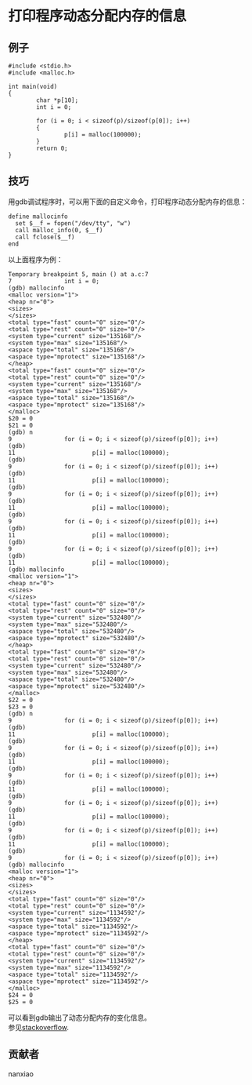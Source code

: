 # 打印程序动态分配内存的信息
## 例子
	#include <stdio.h>
	#include <malloc.h>
	
	int main(void)
	{
	        char *p[10];
	        int i = 0;
	
	        for (i = 0; i < sizeof(p)/sizeof(p[0]); i++)
	        {
	                p[i] = malloc(100000);
	        }
	        return 0;
	}

## 技巧
用gdb调试程序时，可以用下面的自定义命令，打印程序动态分配内存的信息：  

    define mallocinfo
      set $__f = fopen("/dev/tty", "w")
      call malloc_info(0, $__f)
      call fclose($__f)
    end

以上面程序为例：  

    Temporary breakpoint 5, main () at a.c:7
	7               int i = 0;
	(gdb) mallocinfo 
	<malloc version="1">
	<heap nr="0">
	<sizes>
	</sizes>
	<total type="fast" count="0" size="0"/>
	<total type="rest" count="0" size="0"/>
	<system type="current" size="135168"/>
	<system type="max" size="135168"/>
	<aspace type="total" size="135168"/>
	<aspace type="mprotect" size="135168"/>
	</heap>
	<total type="fast" count="0" size="0"/>
	<total type="rest" count="0" size="0"/>
	<system type="current" size="135168"/>
	<system type="max" size="135168"/>
	<aspace type="total" size="135168"/>
	<aspace type="mprotect" size="135168"/>
	</malloc>
	$20 = 0
	$21 = 0
	(gdb) n
	9               for (i = 0; i < sizeof(p)/sizeof(p[0]); i++)
	(gdb) 
	11                      p[i] = malloc(100000);
	(gdb) 
	9               for (i = 0; i < sizeof(p)/sizeof(p[0]); i++)
	(gdb) 
	11                      p[i] = malloc(100000);
	(gdb) 
	9               for (i = 0; i < sizeof(p)/sizeof(p[0]); i++)
	(gdb) 
	11                      p[i] = malloc(100000);
	(gdb) 
	9               for (i = 0; i < sizeof(p)/sizeof(p[0]); i++)
	(gdb) 
	11                      p[i] = malloc(100000);
	(gdb) 
	9               for (i = 0; i < sizeof(p)/sizeof(p[0]); i++)
	(gdb) 
	11                      p[i] = malloc(100000);
	(gdb) mallocinfo 
	<malloc version="1">
	<heap nr="0">
	<sizes>
	</sizes>
	<total type="fast" count="0" size="0"/>
	<total type="rest" count="0" size="0"/>
	<system type="current" size="532480"/>
	<system type="max" size="532480"/>
	<aspace type="total" size="532480"/>
	<aspace type="mprotect" size="532480"/>
	</heap>
	<total type="fast" count="0" size="0"/>
	<total type="rest" count="0" size="0"/>
	<system type="current" size="532480"/>
	<system type="max" size="532480"/>
	<aspace type="total" size="532480"/>
	<aspace type="mprotect" size="532480"/>
	</malloc>
	$22 = 0
	$23 = 0
	(gdb) n
	9               for (i = 0; i < sizeof(p)/sizeof(p[0]); i++)
	(gdb) 
	11                      p[i] = malloc(100000);
	(gdb) 
	9               for (i = 0; i < sizeof(p)/sizeof(p[0]); i++)
	(gdb) 
	11                      p[i] = malloc(100000);
	(gdb) 
	9               for (i = 0; i < sizeof(p)/sizeof(p[0]); i++)
	(gdb) 
	11                      p[i] = malloc(100000);
	(gdb) 
	9               for (i = 0; i < sizeof(p)/sizeof(p[0]); i++)
	(gdb) 
	11                      p[i] = malloc(100000);
	(gdb) 
	9               for (i = 0; i < sizeof(p)/sizeof(p[0]); i++)
	(gdb) 
	11                      p[i] = malloc(100000);
	(gdb) 
	9               for (i = 0; i < sizeof(p)/sizeof(p[0]); i++)
	(gdb) mallocinfo 
	<malloc version="1">
	<heap nr="0">
	<sizes>
	</sizes>
	<total type="fast" count="0" size="0"/>
	<total type="rest" count="0" size="0"/>
	<system type="current" size="1134592"/>
	<system type="max" size="1134592"/>
	<aspace type="total" size="1134592"/>
	<aspace type="mprotect" size="1134592"/>
	</heap>
	<total type="fast" count="0" size="0"/>
	<total type="rest" count="0" size="0"/>
	<system type="current" size="1134592"/>
	<system type="max" size="1134592"/>
	<aspace type="total" size="1134592"/>
	<aspace type="mprotect" size="1134592"/>
	</malloc>
	$24 = 0
	$25 = 0

可以看到gdb输出了动态分配内存的变化信息。   
参见[stackoverflow](http://stackoverflow.com/questions/1471226/most-tricky-useful-commands-for-gdb-debugger).

## 贡献者

nanxiao
